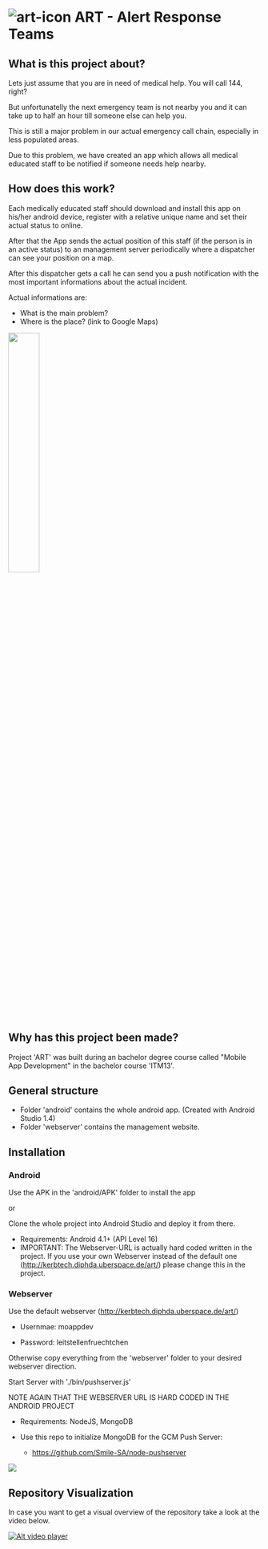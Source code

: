![art-icon](http://bamb.at/hdpi.png) ART - Alert Response Teams
======

## What is this project about?

Lets just assume that you are in need of medical help. You will call 144, right? 

But unfortunatelly the next emergency team is not nearby you and it can take up to half an hour till someone else can help you.

This is still a major problem in our actual emergency call chain, especially in less populated areas.

Due to this problem, we have created an app which allows all medical educated staff to be notified if someone needs help nearby.

## How does this work?

Each medically educated staff should download and install this app on his/her android device, register with a relative unique name and set their actual status to online. 

After that the App sends the actual position of this staff (if the person is in an active status) to an management server periodically where a dispatcher can see your position on a map. 

After this dispatcher gets a call he can send you a push notification with the most important informations about the actual incident.

Actual informations are:

* What is the main problem?
* Where is the place? (link to Google Maps)

<img src="http://bamb.at/Screenshot_2015-12-09-11-57-09.png" width="35%">

## Why has this project been made?

Project 'ART' was built during an bachelor degree course called "Mobile App Development" in the bachelor course 'ITM13'.

## General structure

* Folder 'android' contains the whole android app. (Created with Android Studio 1.4)
* Folder 'webserver' contains the management website. 

## Installation

### Android

Use the APK in the 'android/APK' folder to install the app

or

Clone the whole project into Android Studio and deploy it from there.

* Requirements: Android 4.1+ (API Level 16)
* IMPORTANT: The Webserver-URL is actually hard coded written in the project. If you use your own Webserver instead of the default one (http://kerbtech.diphda.uberspace.de/art/) please change this in the project. 

### Webserver

Use the default webserver (http://kerbtech.diphda.uberspace.de/art/)

* Usernmae: moappdev

* Password: leitstellenfruechtchen

Otherwise copy everything from the 'webserver' folder to your desired webserver direction.

Start Server with './bin/pushserver.js'

NOTE AGAIN THAT THE WEBSERVER URL IS HARD CODED IN THE ANDROID PROJECT

* Requirements: NodeJS, MongoDB

* Use this repo to initialize MongoDB for the GCM Push Server:
  * https://github.com/Smile-SA/node-pushserver

<img src="http://i.pfiff.me/2015-12-09_20-27-04.png">

## Repository Visualization
In case you want to get a visual overview of the repository take a look at the video below.

[![Alt video player](http://bamb.at/player.png)](http://bamb.at/art_visualization.webm)
